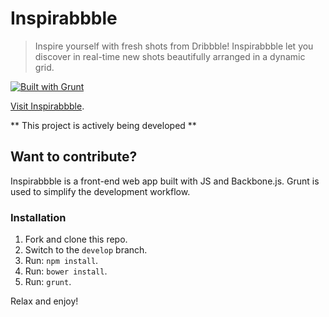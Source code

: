 # Inspirabbble


> Inspire yourself with fresh shots from Dribbble! Inspirabbble let you discover in real-time new shots beautifully arranged in a dynamic grid.

[![Built with Grunt](https://cdn.gruntjs.com/builtwith.png)](http://gruntjs.com/)

[Visit Inspirabbble](http://rmariuzzo.github.io/inspirabbble/).

** This project is actively being developed **

## Want to contribute?

Inspirabbble is a front-end web app built with JS and Backbone.js. Grunt is used to simplify the development workflow.

### Installation

 1. Fork and clone this repo.
 2. Switch to the `develop` branch.
 3. Run: `npm install`.
 4. Run: `bower install`.
 5. Run: `grunt`.

Relax and enjoy!
